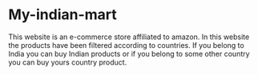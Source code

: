 # My-indian-mart
This website is an e-commerce store affiliated to amazon. In this website the products have been filtered according to countries. If you belong to India you can buy Indian products or 
if you belong to some other country you can buy yours country product.
